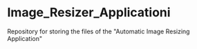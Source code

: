 # Image_Resizer_Applicationi
Repository for storing the files of the "Automatic Image Resizing Application"
